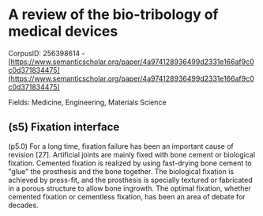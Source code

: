 # A review of the bio-tribology of medical devices

CorpusID: 256398614 - [https://www.semanticscholar.org/paper/4a974128936499d2331e166af9c0c0d371834475](https://www.semanticscholar.org/paper/4a974128936499d2331e166af9c0c0d371834475)

Fields: Medicine, Engineering, Materials Science

## (s5) Fixation interface
(p5.0) For a long time, fixation failure has been an important cause of revision [27]. Artificial joints are mainly fixed with bone cement or biological fixation. Cemented fixation is realized by using fast-drying bone cement to "glue" the prosthesis and the bone together. The biological fixation is achieved by press-fit, and the prosthesis is specially textured or fabricated in a porous structure to allow bone ingrowth. The optimal fixation, whether cemented fixation or cementless fixation, has been an area of debate for decades.

